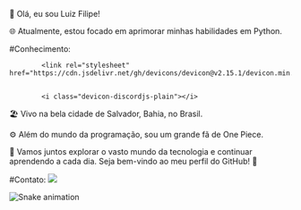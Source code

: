 👋 Olá, eu sou Luiz Filipe!

🌐 Atualmente, estou focado em aprimorar minhas habilidades em Python.


#Conhecimento:
            
            <link rel="stylesheet" href="https://cdn.jsdelivr.net/gh/devicons/devicon@v2.15.1/devicon.min.css">
          
          
            <i class="devicon-discordjs-plain"></i>

          

🏖️ Vivo na bela cidade de Salvador, Bahia, no Brasil.

⚙️ Além do mundo da programação, sou um grande fã de One Piece.

🚀 Vamos juntos explorar o vasto mundo da tecnologia e continuar aprendendo a cada dia. Seja bem-vindo ao meu perfil do GitHub! 🌟

#Contato:
<a href = "luizbrandaodev@gmail.com"><img loading="lazy" src="https://img.shields.io/badge/Gmail-D14836?style=for-the-badge&logo=gmail&logoColor=white" target="_blank"></a>


![Snake animation](https://github.com/seu-usuário-aqui/seu-usuário-aqui/blob/output/github-contribution-grid-snake.svg)
